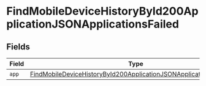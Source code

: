 # FindMobileDeviceHistoryById200ApplicationJSONApplicationsFailed


## Fields

| Field                                                                                                                                                               | Type                                                                                                                                                                | Required                                                                                                                                                            | Description                                                                                                                                                         |
| ------------------------------------------------------------------------------------------------------------------------------------------------------------------- | ------------------------------------------------------------------------------------------------------------------------------------------------------------------- | ------------------------------------------------------------------------------------------------------------------------------------------------------------------- | ------------------------------------------------------------------------------------------------------------------------------------------------------------------- |
| `app`                                                                                                                                                               | [FindMobileDeviceHistoryById200ApplicationJSONApplicationsFailedApp](../../models/operations/findmobiledevicehistorybyid200applicationjsonapplicationsfailedapp.md) | :heavy_minus_sign:                                                                                                                                                  | N/A                                                                                                                                                                 |